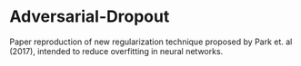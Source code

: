 # Adversarial-Dropout
Paper reproduction of new regularization technique proposed by Park et. al (2017), intended to reduce overfitting in neural networks.
